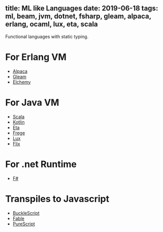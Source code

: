 title: ML like Languages
date: 2019-06-18
tags: ml, beam, jvm, dotnet, fsharp, gleam, alpaca, erlang, ocaml, lux, eta, scala
----

Functional languages with static typing.

# For Erlang VM

 - [Alpaca](https://github.com/alpaca-lang/alpaca)
 - [Gleam](https://gleam.run/)
 - [Elchemy](https://wende.github.io/elchemy/)

# For Java VM

 - [Scala](https://www.scala-lang.org/)
 - [Kotlin](https://kotlinlang.org/)
 - [Eta](https://eta-lang.org)
 - [Frege](https://github.com/Frege/frege)
 - [Lux](https://github.com/LuxLang/lux)
 - [Flix](https://flix.dev/)

# For .net Runtime

 - [F#](https://fsharp.org)

# Transpiles to Javascript

 - [BuckleScript](https://bucklescript.github.io/)
 - [Fable](https://fable.io/)
 - [PureScript](http://www.purescript.org/)
